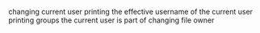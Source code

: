 changing current user
printing the effective username of the current user
printing groups the current user is part of
changing file owner

